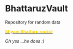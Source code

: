 # BhattaruzVault
Repository for random data
<title>Greetings</title>

<p>
<body><b><u>
<Font color = "FFD700">Shyam Bhattaru rocks!</font></u></b>

<p><i>Oh yes ...he does :) </i>
</body>
